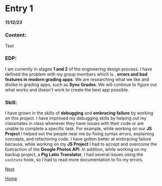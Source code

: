 # Entry 1
##### 11/12/23

### Content:

Text

### EDP:
I am currently in stages **1 and 2** of the engineering design process. I have defined the problem with my group members which is , **errors and bad features in modern grading apps**. We are researching what we like and dislike in grading apps, such as **Sync Grades**. We will continue to figure out what works and doesn't work to create the best app possible.

### Skill:

I have grown in the skills of **debugging** and **embracing failure** by working on this project. I have improved my debugging skills by helping out my classmates in class whenever they have issues with their code or are unable to complete a specific task. For example, while working on our **JS Project** I helped out the people near me by fixing syntax errors, explaining concepts, and refactoring code. I have gotten better at embracing failure because, while working on my **JS Project** I had to accept and overcome the fustraction of the **Google Photos API**. In addition, while working on my backup project, a **Pig Latin Translator**, I had several issues using the `useState` hook, so I had to read more documentation to fix my errors.

[Next](entry02.md)

[Home](../README.md)
